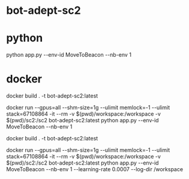 # bot-adept-sc2

# python
python app.py --env-id MoveToBeacon --nb-env 1

# docker
docker build . -t bot-adept-sc2:latest

docker run --gpus=all --shm-size=1g --ulimit memlock=-1 --ulimit stack=67108864 -it --rm -v $(pwd)/workspace:/workspace -v $(pwd)/sc2:/sc2 bot-adept-sc2:latest python app.py --env-id MoveToBeacon --nb-env 1


docker build . -t bot-adept-sc2:latest


docker run --gpus=all --shm-size=1g --ulimit memlock=-1 --ulimit stack=67108864 -it --rm -v $(pwd)/workspace:/workspace -v $(pwd)/sc2:/sc2 bot-adept-sc2:latest python app.py --env-id MoveToBeacon --nb-env 1 --learning-rate 0.0007 --log-dir /workspace